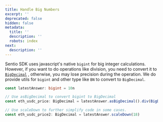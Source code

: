 ```yaml
---
title: Handle Big Numbers
excerpt: ''
deprecated: false
hidden: false
metadata:
  title: ''
  description: ''
  robots: index
next:
  description: ''
---
```

Sentio SDK uses javascript's native `bigint` for big integer calculations. However, if you want to do operations like division, you need to convert it to [`BigDecimal`](https://github.com/MikeMcl/bignumber.js) , otherwise, you may lose precision during the operation. We do provide utils for `bigint` and other type like `BN` to convert to `BigDecimal`.

```typescript
const latestAnswer: bigint = 10n

// Use asBigDecimal to convert bigint to BigDecimal
const eth_usdc_price: BigDecimal = latestAnswer.asBigDecimal().div(BigDecimal(10).pow(18))

// Use scaleDown to further simplify code in some cases.
const eth_usdc_price2: BigDecimal = latestAnswer.scaleDown(18)
```